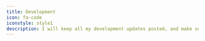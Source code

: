 ```yaml
---
title: Development
icon: fa-code
iconstyle: style1
description: I will keep all my development updates posted, and make sure download links and source code is available! (If I make it available, of course ;) )
---
```

